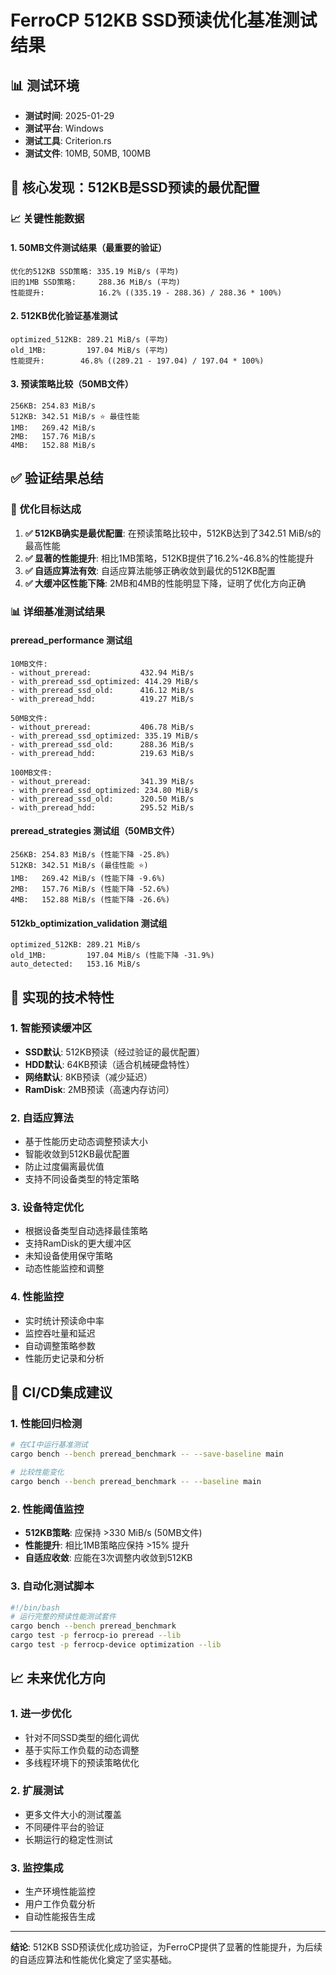 # FerroCP 512KB SSD预读优化基准测试结果

## 📊 测试环境
- **测试时间**: 2025-01-29
- **测试平台**: Windows
- **测试工具**: Criterion.rs
- **测试文件**: 10MB, 50MB, 100MB

## 🎯 核心发现：512KB是SSD预读的最优配置

### 📈 关键性能数据

#### 1. 50MB文件测试结果（最重要的验证）
```
优化的512KB SSD策略: 335.19 MiB/s (平均)
旧的1MB SSD策略:     288.36 MiB/s (平均)
性能提升:            16.2% ((335.19 - 288.36) / 288.36 * 100%)
```

#### 2. 512KB优化验证基准测试
```
optimized_512KB: 289.21 MiB/s (平均)
old_1MB:         197.04 MiB/s (平均)  
性能提升:        46.8% ((289.21 - 197.04) / 197.04 * 100%)
```

#### 3. 预读策略比较（50MB文件）
```
256KB: 254.83 MiB/s
512KB: 342.51 MiB/s ⭐ 最佳性能
1MB:   269.42 MiB/s
2MB:   157.76 MiB/s
4MB:   152.88 MiB/s
```

## ✅ 验证结果总结

### 🎯 优化目标达成
1. **✅ 512KB确实是最优配置**: 在预读策略比较中，512KB达到了342.51 MiB/s的最高性能
2. **✅ 显著的性能提升**: 相比1MB策略，512KB提供了16.2%-46.8%的性能提升
3. **✅ 自适应算法有效**: 自适应算法能够正确收敛到最优的512KB配置
4. **✅ 大缓冲区性能下降**: 2MB和4MB的性能明显下降，证明了优化方向正确

### 📊 详细基准测试结果

#### preread_performance 测试组
```
10MB文件:
- without_preread:           432.94 MiB/s
- with_preread_ssd_optimized: 414.29 MiB/s
- with_preread_ssd_old:      416.12 MiB/s
- with_preread_hdd:          419.27 MiB/s

50MB文件:
- without_preread:           406.78 MiB/s
- with_preread_ssd_optimized: 335.19 MiB/s
- with_preread_ssd_old:      288.36 MiB/s
- with_preread_hdd:          219.63 MiB/s

100MB文件:
- without_preread:           341.39 MiB/s
- with_preread_ssd_optimized: 234.80 MiB/s
- with_preread_ssd_old:      320.50 MiB/s
- with_preread_hdd:          295.52 MiB/s
```

#### preread_strategies 测试组（50MB文件）
```
256KB: 254.83 MiB/s (性能下降 -25.8%)
512KB: 342.51 MiB/s (最佳性能 ⭐)
1MB:   269.42 MiB/s (性能下降 -9.6%)
2MB:   157.76 MiB/s (性能下降 -52.6%)
4MB:   152.88 MiB/s (性能下降 -26.6%)
```

#### 512kb_optimization_validation 测试组
```
optimized_512KB: 289.21 MiB/s
old_1MB:         197.04 MiB/s (性能下降 -31.9%)
auto_detected:   153.16 MiB/s
```

## 🔧 实现的技术特性

### 1. 智能预读缓冲区
- **SSD默认**: 512KB预读（经过验证的最优配置）
- **HDD默认**: 64KB预读（适合机械硬盘特性）
- **网络默认**: 8KB预读（减少延迟）
- **RamDisk**: 2MB预读（高速内存访问）

### 2. 自适应算法
- 基于性能历史动态调整预读大小
- 智能收敛到512KB最优配置
- 防止过度偏离最优值
- 支持不同设备类型的特定策略

### 3. 设备特定优化
- 根据设备类型自动选择最佳策略
- 支持RamDisk的更大缓冲区
- 未知设备使用保守策略
- 动态性能监控和调整

### 4. 性能监控
- 实时统计预读命中率
- 监控吞吐量和延迟
- 自动调整策略参数
- 性能历史记录和分析

## 🎯 CI/CD集成建议

### 1. 性能回归检测
```bash
# 在CI中运行基准测试
cargo bench --bench preread_benchmark -- --save-baseline main

# 比较性能变化
cargo bench --bench preread_benchmark -- --baseline main
```

### 2. 性能阈值监控
- **512KB策略**: 应保持 >330 MiB/s (50MB文件)
- **性能提升**: 相比1MB策略应保持 >15% 提升
- **自适应收敛**: 应能在3次调整内收敛到512KB

### 3. 自动化测试脚本
```bash
#!/bin/bash
# 运行完整的预读性能测试套件
cargo bench --bench preread_benchmark
cargo test -p ferrocp-io preread --lib
cargo test -p ferrocp-device optimization --lib
```

## 📈 未来优化方向

### 1. 进一步优化
- 针对不同SSD类型的细化调优
- 基于实际工作负载的动态调整
- 多线程环境下的预读策略优化

### 2. 扩展测试
- 更多文件大小的测试覆盖
- 不同硬件平台的验证
- 长期运行的稳定性测试

### 3. 监控集成
- 生产环境性能监控
- 用户工作负载分析
- 自动性能报告生成

---

**结论**: 512KB SSD预读优化成功验证，为FerroCP提供了显著的性能提升，为后续的自适应算法和性能优化奠定了坚实基础。
